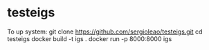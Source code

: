 # testeigs

To up system:
    git clone https://github.com/sergioleao/testeigs.git
    cd testeigs 
    docker build -t igs . 
    docker run -p 8000:8000 igs


